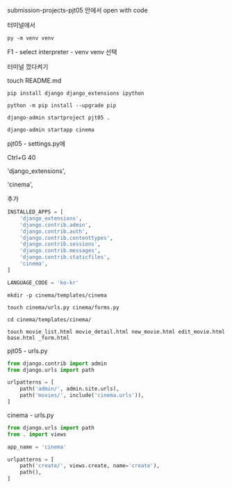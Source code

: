 submission-projects-pjt05 안에서 open with code

터미널에서 

`py -m venv venv`

F1 - select interpreter - venv venv 선택

터미널 껐다켜기

touch README.md

`pip install django django_extensions ipython`

`python -m pip install --upgrade pip`

`django-admin startproject pjt05 .`

`django-admin startapp cinema`



pjt05 - settings.py에

Ctrl+G 40

'django_extensions', 

'cinema',

추가

```python
INSTALLED_APPS = [
    'django_extensions',
    'django.contrib.admin',
    'django.contrib.auth',
    'django.contrib.contenttypes',
    'django.contrib.sessions',
    'django.contrib.messages',
    'django.contrib.staticfiles',
    'cinema',
]
```

```python
LANGUAGE_CODE = 'ko-kr'
```



`mkdir -p cinema/templates/cinema`

`touch cinema/urls.py cinema/forms.py`

`cd cinema/templates/cinema/`

`touch movie_list.html movie_detail.html new_movie.html edit_movie.html base.html _form.html`



pjt05 - urls.py

```python
from django.contrib import admin
from django.urls import path

urlpatterns = [
    path('admin/', admin.site.urls),
    path('movies/', include('cinema.urls')),
]
```



cinema - urls.py

```python
from django.urls import path
from . import views

app_name = 'cinema'

urlpatterns = [
    path('create/', views.create, name='create'),
    path(),    
]
```

